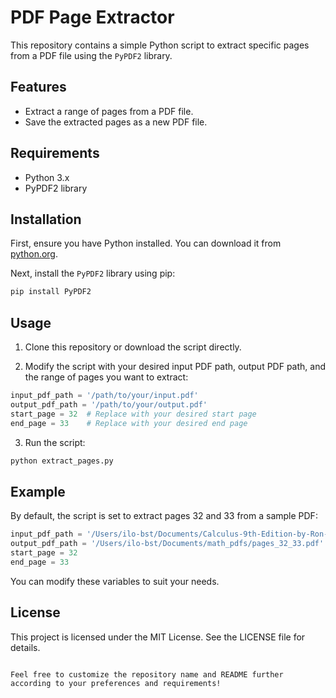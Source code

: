 # PDF Page Extractor

This repository contains a simple Python script to extract specific pages from a PDF file using the `PyPDF2` library. 

## Features

- Extract a range of pages from a PDF file.
- Save the extracted pages as a new PDF file.

## Requirements

- Python 3.x
- PyPDF2 library

## Installation

First, ensure you have Python installed. You can download it from [python.org](https://www.python.org/).

Next, install the `PyPDF2` library using pip:

```bash
pip install PyPDF2
```

## Usage

1. Clone this repository or download the script directly.

2. Modify the script with your desired input PDF path, output PDF path, and the range of pages you want to extract:

```python
input_pdf_path = '/path/to/your/input.pdf'
output_pdf_path = '/path/to/your/output.pdf'
start_page = 32  # Replace with your desired start page
end_page = 33    # Replace with your desired end page
```

3. Run the script:

```bash
python extract_pages.py
```

## Example

By default, the script is set to extract pages 32 and 33 from a sample PDF:

```python
input_pdf_path = '/Users/ilo-bst/Documents/Calculus-9th-Edition-by-Ron-Larson-Bruce-H.-Edwards.pdf'
output_pdf_path = '/Users/ilo-bst/Documents/math_pdfs/pages_32_33.pdf'
start_page = 32
end_page = 33
```

You can modify these variables to suit your needs.

## License

This project is licensed under the MIT License. See the LICENSE file for details.
```

Feel free to customize the repository name and README further according to your preferences and requirements!
